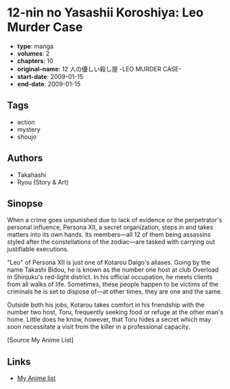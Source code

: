 # 12-nin no Yasashii Koroshiya: Leo Murder Case

-   **type**: manga
-   **volumes**: 2
-   **chapters**: 10
-   **original-name**: 12 人の優しい殺し屋 -LEO MURDER CASE-
-   **start-date**: 2009-01-15
-   **end-date**: 2009-01-15

## Tags

-   action
-   mystery
-   shoujo

## Authors

-   Takahashi
-   Ryou (Story & Art)

## Sinopse

When a crime goes unpunished due to lack of evidence or the perpetrator's personal influence, Persona XII, a secret organization, steps in and takes matters into its own hands. Its members—all 12 of them being assassins styled after the constellations of the zodiac—are tasked with carrying out justifiable executions.

"Leo" of Persona XII is just one of Kotarou Daigo's aliases. Going by the name Takashi Bidou, he is known as the number one host at club Overload in Shinjuku's red-light district. In his official occupation, he meets clients from all walks of life. Sometimes, these people happen to be victims of the criminals he is set to dispose of—at other times, they are one and the same.

Outside both his jobs, Kotarou takes comfort in his friendship with the number two host, Toru, frequently seeking food or refuge at the other man's home. Little does he know, however, that Toru hides a secret which may soon necessitate a visit from the killer in a professional capacity.

[Source My Anime List]

## Links

-   [My Anime list](https://myanimelist.net/manga/14258/12-nin_no_Yasashii_Koroshiya__Leo_Murder_Case)

